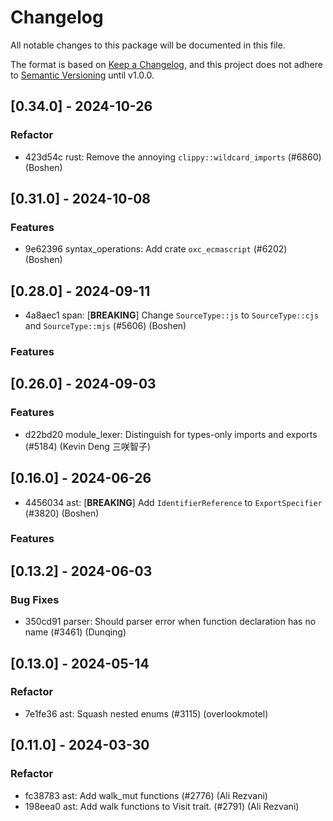 # Changelog

All notable changes to this package will be documented in this file.

The format is based on [Keep a Changelog](https://keepachangelog.com/en/1.0.0/), and this project does not adhere to [Semantic Versioning](https://semver.org/spec/v2.0.0.html) until v1.0.0.

## [0.34.0] - 2024-10-26

### Refactor

- 423d54c rust: Remove the annoying `clippy::wildcard_imports` (#6860) (Boshen)

## [0.31.0] - 2024-10-08

### Features

- 9e62396 syntax_operations: Add crate `oxc_ecmascript` (#6202) (Boshen)

## [0.28.0] - 2024-09-11

- 4a8aec1 span: [**BREAKING**] Change `SourceType::js` to `SourceType::cjs` and `SourceType::mjs` (#5606) (Boshen)

### Features


## [0.26.0] - 2024-09-03

### Features

- d22bd20 module_lexer: Distinguish for types-only imports and exports (#5184) (Kevin Deng 三咲智子)

## [0.16.0] - 2024-06-26

- 4456034 ast: [**BREAKING**] Add `IdentifierReference` to `ExportSpecifier` (#3820) (Boshen)

### Features


## [0.13.2] - 2024-06-03

### Bug Fixes

- 350cd91 parser: Should parser error when function declaration has no name (#3461) (Dunqing)

## [0.13.0] - 2024-05-14

### Refactor

- 7e1fe36 ast: Squash nested enums (#3115) (overlookmotel)

## [0.11.0] - 2024-03-30

### Refactor

- fc38783 ast: Add walk_mut functions (#2776) (Ali Rezvani)
- 198eea0 ast: Add walk functions to Visit trait. (#2791) (Ali Rezvani)

